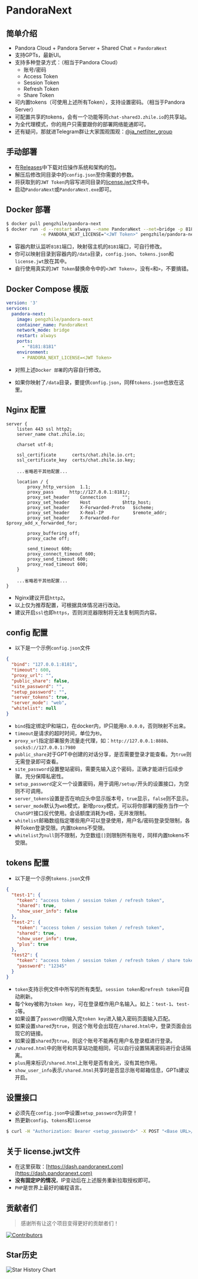 # PandoraNext

## 简单介绍

* Pandora Cloud + Pandora Server + Shared Chat = `PandoraNext`
* 支持GPTs，最新UI。
* 支持多种登录方式：（相当于Pandora Cloud）
  * 账号/密码
  * Access Token
  * Session Token
  * Refresh Token
  * Share Token
* 可内置tokens（可使用上述所有Token），支持设置密码。（相当于Pandora Server）
* 可配置共享的tokens，会有一个功能等同`chat-shared3.zhile.io`的共享站。
* 为全代理模式，你的用户只需要跟你的部署网络能通即可。
* 还有疑问，那就进Telegram群让大家围观围观：[@ja_netfilter_group](https://t.me/ja_netfilter_group)

## 手动部署

* 在[Releases](https://github.com/pandora-next/deploy/releases)中下载对应操作系统和架构的包。
* 解压后修改同目录中的`config.json`至你需要的参数。
* 将获取到的`JWT Token`内容写进同目录的[license.jwt](#%E5%85%B3%E4%BA%8E-licensejwt%E6%96%87%E4%BB%B6)文件中。
* 启动`PandoraNext`或`PandoraNext.exe`即可。

## Docker 部署

```bash
$ docker pull pengzhile/pandora-next
$ docker run -d --restart always --name PandoraNext --net=bridge -p 8181:8181 \
             -e PANDORA_NEXT_LICENSE="<JWT Token>" pengzhile/pandora-next

```

* 容器内默认监听`8181`端口，映射宿主机的`8181`端口，可自行修改。
* 你可以映射目录到容器内的`/data`目录，`config.json`、`tokens.json`和`license.jwt`放在其中。
* 自行使用真实的`JWT Token`替换命令中的`<JWT Token>`，没有`<`和`>`，不要搞错。

## Docker Compose 模版

```yaml
version: '3'
services:
  pandora-next:
    image: pengzhile/pandora-next
    container_name: PandoraNext
    network_mode: bridge
    restart: always
    ports:
      - "8181:8181"
    environment:
      - PANDORA_NEXT_LICENSE=<JWT Token>
```

* 对照上述`Docker 部署`的内容自行修改。

* 如果你映射了`/data`目录，要提供`config.json`，同样`tokens.json`也放在这里。

## Nginx 配置

```
server {
	listen 443 ssl http2;
	server_name chat.zhile.io;
	
	charset utf-8;
	
	ssl_certificate      certs/chat.zhile.io.crt;
	ssl_certificate_key  certs/chat.zhile.io.key;

	...省略若干其他配置...
	
	location / {
		proxy_http_version 	1.1;
		proxy_pass 		http://127.0.0.1:8181/;
		proxy_set_header	Connection		"";
		proxy_set_header   	Host			$http_host;
		proxy_set_header 	X-Forwarded-Proto 	$scheme;
		proxy_set_header   	X-Real-IP          	$remote_addr;
		proxy_set_header   	X-Forwarded-For    	$proxy_add_x_forwarded_for;
		
		proxy_buffering off;
		proxy_cache off;
		
		send_timeout 600;
		proxy_connect_timeout 600;
		proxy_send_timeout 600;
		proxy_read_timeout 600;
	}

	...省略若干其他配置...
}
```

* Nginx建议开启`http2`。
* 以上仅为推荐配置，可根据具体情况进行改动。
* 建议开启`ssl`也即`https`，否则浏览器限制将无法复制网页内容。

## config 配置

* 以下是一个示例`config.json`文件

```json
{
  "bind": "127.0.0.1:8181",
  "timeout": 600,
  "proxy_url": "",
  "public_share": false,
  "site_password": "",
  "setup_password": "",
  "server_tokens": true,
  "server_mode": "web",
  "whitelist": null
}
```

* `bind`指定绑定IP和端口，在docker内，IP只能用`0.0.0.0`，否则映射不出来。
* `timeout`是请求的超时时间，单位为`秒`。
* `proxy_url`指定部署服务流量走代理，如：`http://127.0.0.1:8888`、`socks5://127.0.0.1:7980`
* `public_share`对于GPT中创建的对话分享，是否需要登录才能查看。为`true`则无需登录即可查看。
* `site_password`设置整站密码，需要先输入这个密码，正确才能进行后续步骤。充分保障私密性。
* `setup_password`定义一个设置密码，用于调用`/setup/`开头的设置接口，为空则不可调用。
* `server_tokens`设置是否在响应头中显示版本号，`true`显示，`false`则不显示。
* `server_mode`默认为`web`模式，新增`proxy`模式，可以将你部署的服务当作一个`ChatGPT`接口反代使用。会话额度消耗为`4`倍，无并发限制。
* `whitelist`邮箱数组指定哪些用户可以登录使用，用户名/密码登录受限制，各种Token登录受限。内置tokens不受限。
* `whitelist`为`null`则不限制，为空数组`[]`则限制所有账号，同样内置tokens不受限。

## tokens 配置

* 以下是一个示例`tokens.json`文件

```json
{
  "test-1": {
    "token": "access token / session token / refresh token",
    "shared": true,
    "show_user_info": false
  },
  "test-2": {
    "token": "access token / session token / refresh token",
    "shared": true,
    "show_user_info": true,
    "plus": true
  },
  "test2": {
    "token": "access token / session token / refresh token / share token",
    "password": "12345"
  }
}
```

* `token`支持示例文件中所写的所有类型。`session token`和`refresh token`可自动刷新。
* 每个key被称为`token key`，可在登录框作用户名输入。如上：`test-1`、`test-2`等。
* 如果设置了`password`则输入完`token key`进入输入密码页面输入匹配。
* 如果设置`shared`为`true`，则这个账号会出现在`/shared.html`中，登录页面会出现它的链接。
* 如果设置`shared`为`true`，则这个账号不能再在用户名登录框进行登录。
* `/shared.html`中的账号和共享站功能相同，可以自行设置隔离密码进行会话隔离。
* `plus`用来标识`/shared.html`上账号是否有金光，没有其他作用。
* `show_user_info`表示`/shared.html`共享时是否显示账号邮箱信息，GPTs建议开启。

## 设置接口

* 必须先在`config.json`中设置`setup_password`为非空！
* 热更新`config`、`tokens`和`license`

```bash
$ curl -H "Authorization: Bearer <setup_password>" -X POST "<Base URL>/setup/reload"
```

## 关于 license.jwt文件

* 在这里获取：[https://dash.pandoranext.com](https://dash.pandoranext.com)
* **没有固定IP的情况**，IP变动后在上述服务重新拉取授权即可。
* `PHP`是世界上最好的编程语言。

## 贡献者们

> 感谢所有让这个项目变得更好的贡献者们！

[![Contributors](https://contrib.rocks/image?repo=pandora-next/deploy)](https://github.com/pandora-next/deploy/graphs/contributors)

## Star历史

![Star History Chart](https://api.star-history.com/svg?repos=pandora-next/deploy&type=Date)
